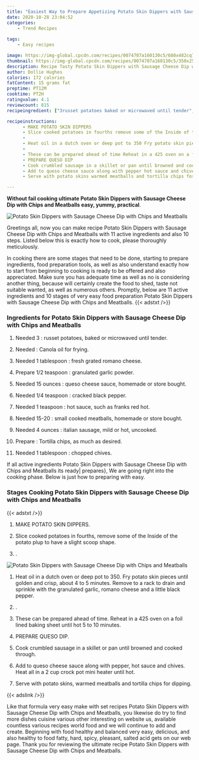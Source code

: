 ```yaml
---
title: "Easiest Way to Prepare Appetizing Potato Skin Dippers with Sausage Cheese Dip with Chips and Meatballs"
date: 2020-10-28 23:04:52
categories:
    - Trend Recipes
    
tags:
    - Easy recipes

image: https://img-global.cpcdn.com/recipes/0074707a160130c5/680x482cq70/potato-skin-dippers-with-sausage-cheese-dip-with-chips-and-meatballs-recipe-main-photo.jpg
thumbnail: https://img-global.cpcdn.com/recipes/0074707a160130c5/350x250cq70/potato-skin-dippers-with-sausage-cheese-dip-with-chips-and-meatballs-recipe-main-photo.jpg
description: Recipe Tasty Potato Skin Dippers with Sausage Cheese Dip with Chips and Meatballs with 11 ingredients and 10 stages of easy cooking.
author: Dollie Hughes
calories: 172 calories
fatContent: 15 grams fat
preptime: PT12M
cooktime: PT2H
ratingvalue: 4.1
reviewcount: 815
recipeingredient: ["3russet potatoes baked or microwaved until tender", "Canola oil for frying", "1 tablespoonfresh grated romano cheese", "1/2 teaspoongranulated garlic powder", "15 ouncesqueso cheese sauce homemade or store bought", "1/4 teaspooncracked black pepper", "1 teaspoonhot sauce such as franks red hot", "15-20small cooked meatballs homemade or store bought", "4 ouncesitalian sausage mild or hot uncooked", "Tortilla chips as much as desired", "1 tablespoonchopped chives"]

recipeinstructions: 
      - MAKE POTATO SKIN DIPPERS 
      - Slice cooked potatoes in fourths remove some of the Inside of the potato plup to have a slight scoop shape 
      -  
      - Heat oil in a dutch oven or deep pot to 350 Fry potato skin pieces until golden and crisp about 4 to 5 minutes Remove to a rack to drain and sprinkle with the granulated garlic romano  cheese and a little black pepper 
      -  
      - These can be prepared ahead of time Reheat in a 425 oven on a foil lined baking sheet until hot 5 to 10 minutes 
      - PREPARE QUESO DIP 
      - Cook crumbled sausage in a skillet or pan until browned and cooked through 
      - Add to queso cheese sauce along with pepper hot sauce and chives Heat all in a 2 cup crock pot mini heater until hot 
      - Serve with potato skins warmed meatballs and tortilla chips for dipping

---
```




**Without fail cooking ultimate Potato Skin Dippers with Sausage Cheese Dip with Chips and Meatballs easy, yummy, practical**. 


![Potato Skin Dippers with Sausage Cheese Dip with Chips and Meatballs](https://img-global.cpcdn.com/recipes/0074707a160130c5/680x482cq70/potato-skin-dippers-with-sausage-cheese-dip-with-chips-and-meatballs-recipe-main-photo.jpg "Potato Skin Dippers with Sausage Cheese Dip with Chips and Meatballs")




Greetings all, now you can make recipe Potato Skin Dippers with Sausage Cheese Dip with Chips and Meatballs with 11 active ingredients and also 10 steps. Listed below this is exactly how to cook, please thoroughly meticulously.

In cooking there are some stages that need to be done, starting to prepare ingredients, food preparation tools, as well as also understand exactly how to start from beginning to cooking is ready to be offered and also appreciated. Make sure you has adequate time as well as no is considering another thing, because will certainly create the food to shed, taste not suitable wanted, as well as numerous others. Promptly, below are 11 active ingredients and 10 stages of very easy food preparation Potato Skin Dippers with Sausage Cheese Dip with Chips and Meatballs.
{{< adstxt />}}

### Ingredients for Potato Skin Dippers with Sausage Cheese Dip with Chips and Meatballs


1. Needed 3 : russet potatoes, baked or microwaved until tender.

1. Needed  : Canola oil for frying.

1. Needed 1 tablespoon : fresh grated romano cheese.

1. Prepare 1/2 teaspoon : granulated garlic powder.

1. Needed 15 ounces : queso cheese sauce, homemade or store bought.

1. Needed 1/4 teaspoon : cracked black pepper.

1. Needed 1 teaspoon : hot sauce, such as franks red hot.

1. Needed 15-20 : small cooked meatballs, homemade or store bought.

1. Needed 4 ounces : italian sausage, mild or hot, uncooked.

1. Prepare  : Tortilla chips, as much as desired.

1. Needed 1 tablespoon : chopped chives.



If all active ingredients Potato Skin Dippers with Sausage Cheese Dip with Chips and Meatballs its ready| prepares}, We are going right into the cooking phase. Below is just how to preparing with easy.

### Stages Cooking Potato Skin Dippers with Sausage Cheese Dip with Chips and Meatballs

{{< adstxt />}}


1. MAKE POTATO SKIN DIPPERS.



1. Slice cooked potatoes in fourths, remove some of the Inside of the potato plup to have a slight scoop shape.



1. .



![Potato Skin Dippers with Sausage Cheese Dip with Chips and Meatballs](https://img-global.cpcdn.com/steps/90434b60b2e0bad5/160x128cq70/potato-skin-dippers-with-sausage-cheese-dip-with-chips-and-meatballs-recipe-step-3-photo.jpg" "Potato Skin Dippers with Sausage Cheese Dip with Chips and Meatballs")



1. Heat oil in a dutch oven or deep pot to 350. Fry potato skin pieces until golden and crisp, about 4 to 5 minutes. Remove to a rack to drain and sprinkle with the granulated garlic, romano  cheese and a little black pepper.



1. .



1. These can be prepared ahead of time. Reheat in a 425 oven on a foil lined baking sheet until hot 5 to 10 minutes.



1. PREPARE QUESO DIP.



1. Cook crumbled sausage in a skillet or pan until browned and cooked through.



1. Add to queso cheese sauce along with pepper, hot sauce and chives. Heat all in a 2 cup crock pot mini heater until hot.



1. Serve with potato skins, warmed meatballs and tortilla chips for dipping.





{{< adslink />}}

Like that formula very easy make with set recipes Potato Skin Dippers with Sausage Cheese Dip with Chips and Meatballs, you likewise do try to find more dishes cuisine various other interesting on website us, available countless various recipes world food and we will continue to add and create. Beginning with food healthy and balanced very easy, delicious, and also healthy to food fatty, hard, spicy, pleasant, salted acid gets on our web page. Thank you for reviewing the ultimate recipe Potato Skin Dippers with Sausage Cheese Dip with Chips and Meatballs.
